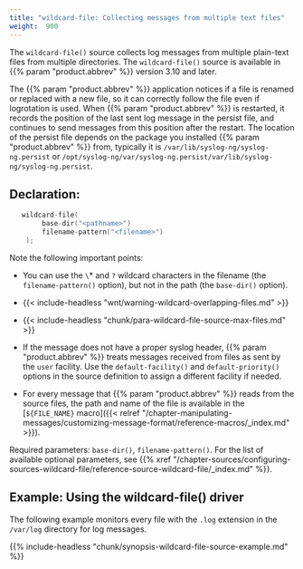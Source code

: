 ```yaml
---
title: "wildcard-file: Collecting messages from multiple text files"
weight:  900
---
```

<!-- DISCLAIMER: This file is based on the syslog-ng Open Source Edition documentation https://github.com/balabit/syslog-ng-ose-guides/commit/2f4a52ee61d1ea9ad27cb4f3168b95408fddfdf2 and is used under the terms of The syslog-ng Open Source Edition Documentation License. The file has been modified by Axoflow. -->

The `wildcard-file()` source collects log messages from multiple plain-text files from multiple directories. The `wildcard-file()` source is available in {{% param "product.abbrev" %}} version 3.10 and later.

The {{% param "product.abbrev" %}} application notices if a file is renamed or replaced with a new file, so it can correctly follow the file even if logrotation is used. When {{% param "product.abbrev" %}} is restarted, it records the position of the last sent log message in the persist file, and continues to send messages from this position after the restart. The location of the persist file depends on the package you installed {{% param "product.abbrev" %}} from, typically it is `/var/lib/syslog-ng/syslog-ng.persist` or `/opt/syslog-ng/var/syslog-ng.persist/var/lib/syslog-ng/syslog-ng.persist`.


## Declaration:

```c
   wildcard-file(
        base-dir("<pathname>")
        filename-pattern("<filename>")
    );
```


Note the following important points:

  - You can use the `\`* and `?` wildcard characters in the filename (the `filename-pattern()` option), but not in the path (the `base-dir()` option).

  - {{< include-headless "wnt/warning-wildcard-overlapping-files.md" >}}

  - {{< include-headless "chunk/para-wildcard-file-source-max-files.md" >}}

  - If the message does not have a proper syslog header, {{% param "product.abbrev" %}} treats messages received from files as sent by the `user` facility. Use the `default-facility()` and `default-priority()` options in the source definition to assign a different facility if needed.

  - For every message that {{% param "product.abbrev" %}} reads from the source files, the path and name of the file is available in the [`${FILE_NAME}` macro]({{< relref "/chapter-manipulating-messages/customizing-message-format/reference-macros/_index.md" >}}).

Required parameters: `base-dir()`, `filename-pattern()`. For the list of available optional parameters, see {{% xref "/chapter-sources/configuring-sources-wildcard-file/reference-source-wildcard-file/_index.md" %}}.


## Example: Using the wildcard-file() driver

The following example monitors every file with the `.log` extension in the `/var/log` directory for log messages.

{{% include-headless "chunk/synopsis-wildcard-file-source-example.md" %}}

